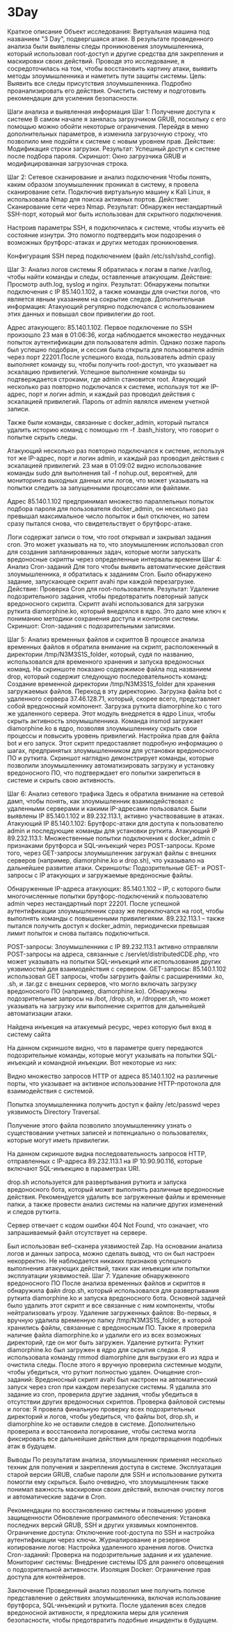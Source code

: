 # 3Day

Краткое описание
Объект исследования: Виртуальная машина под названием "3 Day", подвергшаяся атаке. В результате проведенного анализа были выявлены следы проникновения злоумышленника, который использовал root-доступ и другие средства для закрепления и маскировки своих действий. Проводя это исследование, я сосредоточилась на том, чтобы восстановить картину атаки, выявить методы злоумышленника и наметить пути защиты системы.
Цель:
Выявить все следы присутствия злоумышленника.
Подробно проанализировать его действия.
Очистить систему и подготовить рекомендации для усиления безопасности.

Шаги анализа и выявленная информация
Шаг 1: Получение доступа к системе
В самом начале я занялась загрузчиком GRUB, поскольку с его помощью можно обойти некоторые ограничения. Перейдя в меню дополнительных параметров, я изменила загрузочную строку, что позволило мне подойти к системе с новым уровнем прав.
Действие: Модификация строки загрузки.
Результат: Успешный доступ к системе после подбора пароля.
Скриншот: Окно загрузчика GRUB и модифицированная загрузочная строка.

Шаг 2: Сетевое сканирование и анализ подключения
Чтобы понять, каким образом злоумышленник проникал в систему, я провела сканирование сети. Подключив виртуальную машину к Kali Linux, я использовала Nmap для поиска активных портов.
Действие: Сканирование сети через Nmap.
Результат: Обнаружен нестандартный SSH-порт, который мог быть использован для скрытного подключения.

Настроив параметры SSH, я подключилась к системе, чтобы изучить её состояние изнутри. Это помогло подтвердить мои подозрения о возможных брутфорс-атаках и других методах проникновения.

Конфигурация SSH перед подключением (файл /etc/ssh/sshd_config).

Шаг 3: Анализ логов системы
Я обратилась к логам в папке /var/log, чтобы найти команды и следы, оставленные атакующим.
Действие: Просмотр auth.log, syslog и nginx.
Результат: Обнаружены попытки подключения с IP 85.140.1.102, а также команды для очистки логов, что является явным указанием на сокрытие следов.
Дополнительная информация: Атакующий регулярно подключался с использованием этих данных и повышал свои привилегии до root.

Адрес атакующего: 85.140.1.102. Первое подключение по SSH произошло 23 мая в 01:06:36, когда наблюдается множество неудачных попыток аутентификации для пользователя admin. Однако позже пароль был успешно подобран, и сессия была открыта для пользователя admin через порт 22201.После успешного входа, пользователь admin сразу выполняет команду su, чтобы получить root-доступ, что указывает на эскалацию привилегий. Успешное выполнение команды su подтверждается строками, где admin становится root.
Атакующий несколько раз повторно подключался к системе, используя тот же IP-адрес, порт и логин admin, и каждый раз проводил действия с эскалацией привилегий. Пароль от admin являлся именем учетной записи.

Также были команды, связанные с docker_admin, который пытался удалить историю команд с помощью rm -f .bash_history, что говорит о попытке скрыть следы​.

Атакующий несколько раз повторно подключался к системе, используя тот же IP-адрес, порт и логин admin, и каждый раз проводил действия с эскалацией привилегий.
23 мая в 01:09:02 видно использование команды sudo для выполнения tail -f nohup.out, вероятней, для мониторинга выходных данных или логов, что может указывать на попытки следить за запущенными процессами или файлами.


Адрес 85.140.1.102 предпринимал множество параллельных попыток подбора пароля для пользователя docker_admin, он несколько раз превышал максимальное число попыток и был отключен, но затем сразу пытался снова, что свидетельствует о брутфорс-атаке. 

Логи содержат записи о том, что root открывал и закрывал задания cron. Это может указывать на то, что злоумышленник использовал cron для создания запланированных задач, которые могли запускать вредоносные скрипты через определенные интервалы времени
Шаг 4: Анализ Cron-заданий
Для того чтобы выявить автоматические действия злоумышленника, я обратилась к заданиям Cron. Было обнаружено задание, запускающее скрипт avahi при каждой перезагрузке.
Действие: Проверка Cron для root-пользователя.
Результат: Удаление подозрительного задания, чтобы предотвратить повторный запуск вредоносного скрипта.
Cкрипт avahi использовался для загрузки руткита diamorphine.ko, который внедрялся в ядро. Это дало мне ключ к пониманию методики сохранения доступа и контроля системы.
Скриншот: Cron-задания с подозрительными записями.

Шаг 5: Анализ временных файлов и скриптов
В процессе анализа временных файлов я обратила внимание на скрипт, расположенный в директории /tmp/N3M3S1S_folder, который, судя по названию, использовался для временного хранения и запуска вредоносных команд.
На скриншоте показано содержимое файла под названием drop, который содержит следующую последовательность команд:
Создание временной директории /tmp/N3M3S1S_folder для хранения загружаемых файлов.
Переход в эту директорию.
Загрузка файла bot с удаленного сервера 37.46.128.71, который, скорее всего, представляет собой вредоносный компонент.
Загрузка руткита diamorphine.ko с того же удаленного сервера. Этот модуль внедряется в ядро Linux, чтобы скрыть активность злоумышленника.
Команда insmod загружает diamorphine.ko в ядро, позволяя злоумышленнику скрыть свои процессы и повысить уровень привилегий.
Настройка прав для файла bot и его запуск.
Этот скрипт предоставляет подробную информацию о шагах, предпринятых злоумышленником для установки вредоносного ПО и руткита. Скриншот наглядно демонстрирует команды, которые позволили злоумышленнику автоматизировать загрузку и установку вредоносного ПО, что подтверждает его попытки закрепиться в системе и скрыть свою активность.

Шаг 6: Анализ сетевого трафика
Здесь я обратила внимание на сетевой дамп, чтобы понять, как злоумышленник взаимодействовал с удаленными серверами и какими IP-адресами пользовался. Были выявлены IP 85.140.1.102 и 89.232.113.1, активно участвовавшие в атаках.
Атакующий IP 85.140.1.102: Брутфорс-атаки для доступа к пользователю admin и последующие команды для установки руткита.
Атакующий IP 89.232.113.1: Множественные попытки подключения к docker_admin с признаками брутфорса и SQL-инъекций через POST-запросы.
Кроме того, через GET-запросы злоумышленник загружал файлы с внешних серверов (например, diamorphine.ko и drop.sh), что указывало на дальнейшее развитие атаки.
Скриншоты: Подозрительные GET- и POST-запросы с IP атакующих и загружаемые вредоносные файлы.

Обнаруженные IP-адреса атакующих:
85.140.1.102 – IP, с которого были многочисленные попытки брутфорс-подключений к пользователю admin через нестандартный порт 22201. После успешной аутентификации злоумышленник сразу же переключался на root, чтобы выполнять команды с повышенными привилегиями.
89.232.113.1 – также пытался получить доступ к docker_admin, периодически превышая лимит попыток и снова пытаясь подключиться.


POST-запросы: Злоумышленники с IP 89.232.113.1 активно отправляли POST-запросы на адреса, связанные с /servlet/distributedCDE.php, что может указывать на попытки SQL-инъекций или использования других уязвимостей для взаимодействия с сервером.
GET-запросы:
85.140.1.102 использовал GET запросы, чтобы загрузить файлы с расширениями .ko, .sh, и .tar.gz с внешних серверов, что могло включать загрузку вредоносного ПО (например, diamorphine.ko).
Обнаружены подозрительные запросы на /bot, /drop.sh, и /dropper.sh, что может указывать на загрузку или выполнение скриптов для дальнейшей автоматизации атаки.

Найдена инъекция на атакуемый ресурс, через которую был вход в систему сайта

На данном скриншоте видно, что в параметре query передаются подозрительные команды, которые могут указывать на попытки SQL-инъекций и командной инъекции. Вот некоторые из них:

Видно множество запросов HTTP от адреса 85.140.1.102 на различные порты, что указывает на активное использование HTTP-протокола для взаимодействия с системой.

Попытка злоумышленника получить доступ к файлу /etc/passwd через уязвимость Directory Traversal. 

Получение этого файла позволило злоумышленнику узнать о существовании учетных записей и потенциально о пользователях, которые могут иметь привилегии.

На данном скриншоте видна последовательность запросов HTTP, отправленных с IP-адреса 89.232.113.1 на IP 10.90.90.116, которые включают SQL-инъекцию в параметрах URI.


drop.sh используется для развертывания руткита и запуска вредоносного бота, который может выполнять различные вредоносные действия. Рекомендуется удалить все загруженные файлы и временные папки, а также провести анализ системы на наличие других изменений и следов руткита.

Сервер отвечает с кодом ошибки 404 Not Found, что означает, что запрашиваемый файл отсутствует на сервере. 

Был использован веб-сканера уязвимостей Zap. На основании анализа логов и данных запроса, можно сделать вывод, что он был настроен некорректно. Не наблюдается никаких признаков успешного выполнения атакующих действий, таких как инъекции или попытки эксплуатации уязвимостей. 
Шаг 7: Удаление обнаруженного вредоносного ПО
После анализа временных файлов и скриптов я обнаружила файл drop.sh, который использовался для развертывания руткита diamorphine.ko и запуска вредоносного бота. Основной задачей было удалить этот скрипт и все связанные с ним компоненты, чтобы нейтрализовать угрозу.
Удаление загруженных файлов:
Во-первых, я вручную удалила временную папку /tmp/N3M3S1S_folder, в которой хранились файлы, связанные с вредоносным ПО.
Также я проверила наличие файла diamorphine.ko и удалили его из всех возможных директорий, где он мог быть загружен.
Удаление руткита:
Руткит diamorphine.ko был загружен в ядро для скрытия следов. Я использовала команду rmmod diamorphine для выгрузки его из ядра и очистила следы.
После этого я вручную проверила системные модули, чтобы убедиться, что руткит полностью удален.
Очищение cron-заданий:
Вредоносный скрипт avahi был настроен на автоматический запуск через cron при каждом перезапуске системы. Я удалила это задание из cron, проверила другие задания, чтобы убедиться в отсутствии других вредоносных скриптов.
Проверка файловой системы и логов:
Я провела финальную проверку всех подозрительных директорий и логов, чтобы убедиться, что файлы bot, drop.sh, и diamorphine.ko не оставили следов в системе.
Дополнительно проверила и восстановила логирование, чтобы система могла фиксировать все дальнейшие действия для предотвращения подобных атак в будущем.



Выводы
По результатам анализа, злоумышленник применял несколько техник для получения и закрепления доступа в системе. Эксплуатация старой версии GRUB, слабые пароли для SSH и использование руткита помогли ему скрыться. Было очевидно, что злоумышленник также понимал важность маскировки своих действий, включая очистку логов и автоматические задачи в Cron.

Рекомендации по восстановлению системы и повышению уровня защищенности
Обновление программного обеспечения: Установка последних версий GRUB, SSH и других уязвимых компонентов.
Ограничение доступа: Отключение root-доступа по SSH и настройка аутентификации через ключи.
Журналирование и резервное копирование логов: Настройка удаленного хранения логов.
Очистка Cron-заданий: Проверка на подозрительные задания и их удаление.
Мониторинг системы: Внедрение системы IDS для раннего оповещения о подозрительной активности.
Изоляция Docker: Ограничение прав доступа для контейнеров.

Заключение
Проведенный анализ позволил мне получить полное представление о действиях злоумышленника, включая использование брутфорса, SQL-инъекций и руткита. После удаления всех следов вредоносной активности, я предложила меры для усиления безопасности, чтобы предотвратить подобные инциденты в будущем.
